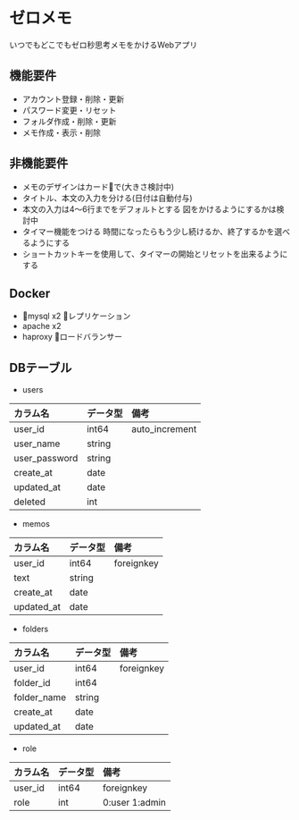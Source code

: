 # ゼロメモ
いつでもどこでもゼロ秒思考メモをかけるWebアプリ

## 機能要件
- アカウント登録・削除・更新
- パスワード変更・リセット
- フォルダ作成・削除・更新
- メモ作成・表示・削除

## 非機能要件
- メモのデザインはカードで(大きさ検討中)
- タイトル、本文の入力を分ける(日付は自動付与)
- 本文の入力は4〜6行までをデフォルトとする
  図をかけるようにするかは検討中
- タイマー機能をつける
  時間になったらもう少し続けるか、終了するかを選べるようにする
- ショートカットキーを使用して、タイマーの開始とリセットを出来るようにする

## Docker
- mysql x2 レプリケーション
- apache x2
- haproxy ロードバランサー

## DBテーブル
- users

|   カラム名    | データ型 |      備考      |
| :------------ | :------- | :------------- |
| user_id       | int64    | auto_increment |
| user_name     | string   |                |
| user_password | string   |                |
| create_at     | date     |                |
| updated_at    | date     |                |
| deleted       | int      |                |

- memos

|  カラム名  | データ型 |    備考    |
| :--------- | :------- | :--------- |
| user_id    | int64    | foreignkey |
| text       | string   |            |
| create_at  | date     |            |
| updated_at | date     |            |

- folders

|  カラム名   | データ型 |    備考    |
| :---------- | :------- | :--------- |
| user_id     | int64    | foreignkey |
| folder_id   | int64    |            |
| folder_name | string   |            |
| create_at   | date     |            |
| updated_at  | date     |            |

- role

| カラム名 | データ型 |      備考      |
| :------- | :------- | :------------- |
| user_id  | int64    | foreignkey     |
| role     | int      | 0:user 1:admin |

